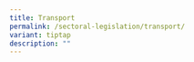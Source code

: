 ```yaml
---
title: Transport
permalink: /sectoral-legislation/transport/
variant: tiptap
description: ""
---
```

